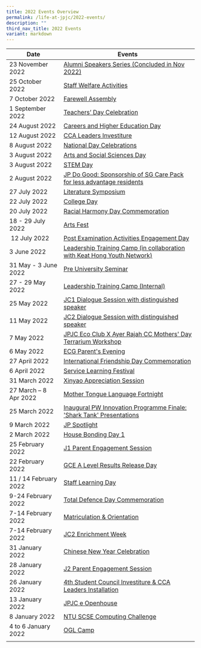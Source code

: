 ```yaml
---
title: 2022 Events Overview
permalink: /life-at-jpjc/2022-events/
description: ""
third_nav_title: 2022 Events
variant: markdown
---
```

| Date | Events | 
| -------- | -------- |
|23 November 2022|[Alumni Speakers Series (Concluded in Nov 2022)](https://www.jpjc.moe.edu.sg/life-at-jpjc/2022-Events/AlumniSpeakersSeries/)| 
|25 October 2022|[Staff Welfare Activities](https://www.jpjc.moe.edu.sg/life-at-jpjc/2022-Events/StaffWelfareActivities/)|
|7 October 2022|[Farewell Assembly](https://www.jpjc.moe.edu.sg/life-at-jpjc/2022-Events/FarewellAssembly/)| 
|1 September 2022|[Teachers’ Day Celebration](https://www.jpjc.moe.edu.sg/life-at-jpjc/2022-Events/TeachersDayCelebration/)|
|24 August 2022|[Careers and Higher Education Day](https://www.jpjc.moe.edu.sg/life-at-jpjc/2022-Events/CareersandHigherEducationDay/)| 
|12 August 2022|[CCA Leaders Investiture](https://www.jpjc.moe.edu.sg/life-at-jpjc/2022-Events/CCALeadersInvestiture/)|
|8 August 2022|[National Day Celebrations](https://www.jpjc.moe.edu.sg/life-at-jpjc/2022-Events/nationaldaycelebrations/)| 
|3 August 2022|[Arts and Social Sciences Day](https://www.jpjc.moe.edu.sg/life-at-jpjc/2022-Events/ArtsandSocialSciencesDay/)| 
|3 August 2022|[STEM Day](https://www.jpjc.moe.edu.sg/life-at-jpjc/2022-Events/stemday/)| 
|2 August 2022 |[JP Do Good: Sponsorship of SG Care Pack for less advantage residents](https://www.jpjc.moe.edu.sg/life-at-jpjc/2022-Events/jpdogood/)| 
|27 July 2022|[Literature Symposium](https://www.jpjc.moe.edu.sg/life-at-jpjc/2022-Events/LiteratureSymposium/)| 
|22 July 2022|[College Day](https://www.jpjc.moe.edu.sg/life-at-jpjc/2022-Events/collegeday/)| 
|20 July 2022|[Racial Harmony Day Commemoration](https://www.jpjc.moe.edu.sg/life-at-jpjc/2022-events/rhd-commemoration/)| 
|18 - 29 July 2022|[Arts Fest](https://www.jpjc.moe.edu.sg/life-at-jpjc/2022-Events/artsfest/)| 
| 12 July 2022 |[Post Examination Activities Engagement Day](https://www.jpjc.moe.edu.sg/life-at-jpjc/2022-Events/postexams/)| 
|   3 June 2022  |[Leadership Training Camp (in collaboration with Keat Hong Youth Network)](https://www.jpjc.moe.edu.sg/life-at-jpjc/2022-Events/LTCkeathong)| 
|  31 May - 3 June 2022   |[Pre University Seminar](https://www.jpjc.moe.edu.sg/life-at-jpjc/2022-events/pre-uni-seminar/)| 
|27 - 29 May 2022|[Leadership Training Camp (Internal)](https://www.jpjc.moe.edu.sg/life-at-jpjc/2022-Events/LTCinternal/)| 
|25 May 2022|[JC1 Dialogue Session with distinguished speaker](https://www.jpjc.moe.edu.sg/life-at-jpjc/2022-events/jc1-sg-prespectives-engagement/)| 
|   11 May 2022  |[JC2 Dialogue Session with distinguished speaker](https://www.jpjc.moe.edu.sg/life-at-jpjc/2022-events/jc2-sg-perspective-engagement/)| 
|  7 May 2022   |[JPJC Eco Club X Ayer Rajah CC Mothers' Day Terrarium Workshop](https://www.jpjc.moe.edu.sg/life-at-jpjc/2022-events/jpjc-eco-club-and-terrarium-workshop/)| 
|6 May 2022|[ECG Parent's Evening](https://www.jpjc.moe.edu.sg/life-at-jpjc/2022-events/ecg-parents-evening/)| 
|27 April 2022|[International Friendship Day Commemoration](https://www.jpjc.moe.edu.sg/life-at-jpjc/2022-events/international-friendship-day-commemoration/)| 
|6 April 2022|[Service Learning Festival](https://www.jpjc.moe.edu.sg/life-at-jpjc/2022-events/service-learning-festival/)| 
|31 March 2022|[Xinyao Appreciation Session](https://www.jpjc.moe.edu.sg/life-at-jpjc/2022-events/xinyao-appreciation-session/)| 
|27 March – 8 Apr 2022|[Mother Tongue Language Fortnight](https://www.jpjc.moe.edu.sg/life-at-jpjc/2022-events/mtl-fortnight/)| 
| 25 March 2022 |[Inaugural PW Innovation Programme Finale: 'Shark Tank' Presentations](https://www.jpjc.moe.edu.sg/life-at-jpjc/2022-events/shark-tank-presentations/)|
|9 March 2022|[JP Spotlight](https://www.jpjc.moe.edu.sg/life-at-jpjc/2022-events/jp-spotlight/)|
|2 March 2022|[House Bonding Day 1](https://www.jpjc.moe.edu.sg/life-at-jpjc/2022-events/house-bonding-day-1/)|
|25 February 2022|[J1 Parent Engagement Session](https://www.jpjc.moe.edu.sg/life-at-jpjc/2022-events/j1-parent-engagement-session/)|
|22 February 2022|[GCE A Level Results Release Day](https://www.jpjc.moe.edu.sg/life-at-jpjc/2022-events/gce-a-level-results-release-day/)|
|11 / 14 February 2022|[Staff Learning Day](https://www.jpjc.moe.edu.sg/life-at-jpjc/2022-events/staff-learning-day/)|
| 9-24 February 2022 |[Total Defence Day Commemoration](https://www.jpjc.moe.edu.sg/life-at-jpjc/2022-events/total-defence-day-commemoration/)|
|7-14 February 2022|[Matriculation & Orientation](https://www.jpjc.moe.edu.sg/life-at-jpjc/2022-events/matriculation-and-orientation/)|
|7-14 February 2022|[JC2 Enrichment Week](https://www.jpjc.moe.edu.sg/life-at-jpjc/2022-events/jc2-enrichment-week/)|
|31 January 2022|  [Chinese New Year Celebration](https://www.jpjc.moe.edu.sg/life-at-jpjc/2022-events/cny-celebration/)|
|28 January 2022| [J2 Parent Engagement Session](https://www.jpjc.moe.edu.sg/life-at-jpjc/2022-events/j2-parent-engagement-session/)  |
|26 January 2022| [4th Student Council Investiture & CCA Leaders Installation](https://www.jpjc.moe.edu.sg/life-at-jpjc/2022-events/student-council-investiture-and-cca-ldrs-installation/)|
|13 January 2022| [JPJC e Openhouse](https://www.jpjc.moe.edu.sg/life-at-jpjc/2022-events/jpjc-e-openhouse/)  |
|8 January 2022 |  [NTU SCSE Computing Challenge](https://www.jpjc.moe.edu.sg/life-at-jpjc/2022-events/ntu-scse-computing-challenge/)|
| 4 to 6 January 2022 |   [OGL Camp](https://www.jpjc.moe.edu.sg/life-at-jpjc/2022-events/ogl-camp/) |
|  |     |